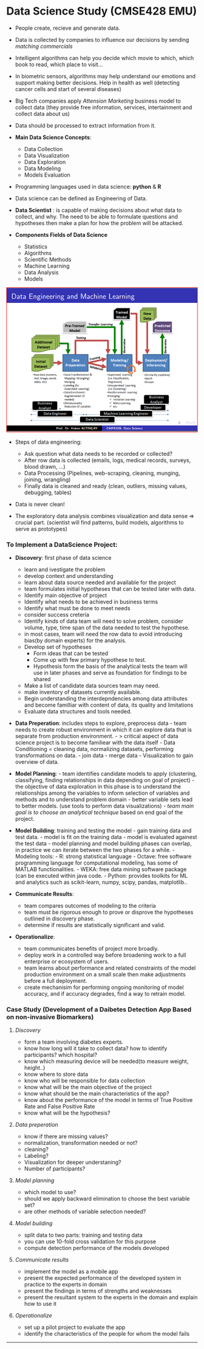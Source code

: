 # Data Science Study (CMSE428 EMU)
- People create, recieve and generate data.
- Data is collected by companies to influence our decisions by sending *matching commercials*
- Intelligent algorithms can help you decide which movie to which, which book to read, which place to visit...
- In biometric sensors, algorithms may help understand our emotions and support making better decisions. Help in health as well (detecting cancer cells and start of several diseases)
- Big Tech companies apply *Attension Marketing* business model to collect data (they provide free information, services, intertainment and collect data about us)
- Data should be processed to extract information from it.
  
- **Main Data Science Concepts**:
    - Data Collection
    - Data Visualization
    - Data Exploration
    - Data Modeling
    - Models Evaluation
      
- Programming languages used in data science: **python** & **R**
- Data science can be defined as Engineering of Data.
- **Data Scientist** : is capable of making decisions about what data to collect, and why. The need to be able to formulate questions and hypotheses then make a plan for how the problem will be attacked.
  
- **Components Fields of Data Science**
    - Statistics
    - Algorithms
    - Scientific Methods
    - Machine Learning
    - Data Analysis
    - Models
  
![Data Engineering](https://github.com/alshubati99/Data-Science-Study/blob/main/data%20engineering%20.png)
    
- Steps of data engineering:
    - Ask question what data needs to be recorded or collected?
    - After row data is collected (emails, logs, medical records, surveys, blood drawn, ...)
    - Data Processing (Pipelines, web-scraping, cleaning, munging, joining, wrangling)
    - Finally data is cleaned and ready (clean, outliers, missing values, debugging, tables)

- Data is never clean!
- The exploratory data analysis combines visualization and data sense => crucial part. (scientist will find patterns, build models, algorithms to serve as prototypes)

### To Implement a DataScience Project:

 - **Discovery**: first phase of data science
      - learn and ivestigate the problem
      - develop context and understanding
      - learn about data source needed and available for the project
      - team formulates initial hypotheses that can be tested later with data.
      - Identify main objective of project
      - Identify what needs to be achieved in business terms
      - Identify what must be done to meet needs
      - consider success creteria
      - Identify kinds of data team will need to solve problem, consider volume, type, time span of the data needed to test the hypothese.
      - in most cases, team will need the row data to avoid introducing bias(by domain experts) for the analysis.
      - Develop set of hypotheses
          - Form ideas that can be tested
          - Come up with few primary hypothese to test.
          - Hypothesis form the basis of the analytical tests the team will use in later phases and serve as foundation for findings to be shared
      - Make a list of candidate data sources team may need.
      - make inventory of datasets currently available.
      - Begin understanding the interdepndencies among data attributes and become familliar with content of data, its quality and limitations
      - Evaluate data structures and tools needed.
        
 - **Data Preperation**: includes steps to explore, preprocess data
       - team needs to create robust environment in which it can explore data that is separate from production environment.
       - > critical aspect of data science project is to become familiear with the data itself
       - Data Conditioning = cleaning data, normalizing datasets, performing transformations on data.
             - join data
             - merge data
       - Visualization to gain overview of data.
 - **Model Planning**:
       - team identifies candidate models to apply (clustering, classifying, finding relationships in data depending on goal of project)
       - the objective of data exploration in this phase is to understand the relationships among the variables to inform selection of variables and methods and to understand problem domain
       - better variable sets lead to better models. (use tools to perform data visualizations)
       - *team main goal is to choose an analytical technique* based on end goal of the project. 
 - **Model Building**: training and testing the model
       - gain training data and test data.
       - model is fit on the training data
       - model is evaluated againest the test data
       - model planning and model building phases can overlap, in practice we can iterate between the two phases for a while.
       - Modeling tools:
             - R: strong statistical language
             - Octave: free software programming language for computational modeling, has some of MATLAB functionalities.
             - WEKA: free data mining software package (can be executed within java code.
             - Python: provides toolkits for ML and analytics such as scikit-learn, numpy, scipy, pandas, matplotlib..
   
 - **Communicate Results**:
     - team compares outcomes of modeling to the criteria
     - team must be rigorous enough to prove or disprove the hypotheses outlined in discovery phase.
     - determine if results are statistically significant and valid.

 - **Operationalize**:
      - team communicates benefits of project more broadly.
      - deploy work in a controlled way before broadening work to a full enterprise or ecosystem of users.
      - team learns about performance and related constraints of the model production environment on a small scale then make adjustments before a full deployment.
      - create mechanisim for performing ongoing monitoring of model accuracy, and if accuracy degrades, find a way to retrain model.

### Case Study (Development of a Daibetes Detection App Based on non-invasive Biomarkers)

1. *Discovery*
    - form a team involving diabetes experts.
    - know how long will it take to collect data? how to identify participants? which hospital?
    - know which measuring device will be needed(to measure weight, height..)
    - know where to store data
    - know who will be responsible for data collection
    - know what will be the main objective of the project
    - know what should be the main characteristics of the app?
    - know about the performance of the model in terms of True Positive Rate and False Positive Rate
    - know what will be the hypothesis?
      
2. *Data preperation*
    - know if there are missing values?
    - normalization, transformation needed or not?
    - cleaning?
    - Labeling?
    - Visualization for deeper understaning?
    - Number of participants?
  
     
3. *Model planning*
    - which model to use?
    - should we apply backward elimination to choose the best variable set?
    - are other methods of variable selection needed?

      
4. *Model building*
     - split data to two parts: training and testing data
     - you can use 10-fold cross validation for this purpose
     - compute detection performance of the models developed

       
5. *Communicate results*
     - implement the model as a mobile app
     - present the expected performance of the developed system in practice to the experts in domain
     - present the findings in terms of strengths and weaknesses
     - present the resultant system to the experts in the domain and explain how to use it

       
6. *Operationalize*
     - set up a pilot project to evaluate the app
     - identify the characteristics of the people for whom the model fails

----
